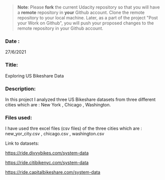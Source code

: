 >**Note**: Please **fork** the current Udacity repository so that you will have a **remote** repository in **your** Github account. Clone the remote repository to your local machine. Later, as a part of the project "Post your Work on Github", you will push your proposed changes to the remote repository in your Github account.

### Date :
27/6/2021


### Title:
 Exploring US Bikeshare Data

### Description:
 In this project I analyzed three US Bikeshare datasets from three different cities which are : New York , Chicago , Washington. 

### Files used:
 I have used thre excel files (csv files) of the three cities which are : new_yor_city.csv , chicago.csv , washington.csv

Link to datasets:

https://ride.divvybikes.com/system-data

https://ride.citibikenyc.com/system-data

https://ride.capitalbikeshare.com/system-data
